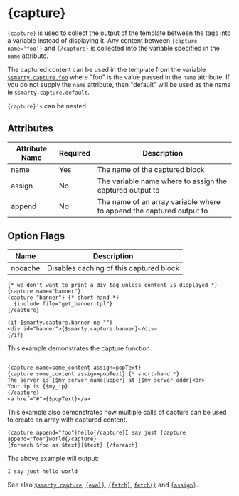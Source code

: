 # {capture}

`{capture}` is used to collect the output of the template between the
tags into a variable instead of displaying it. Any content between
`{capture name='foo'}` and `{/capture}` is collected into the variable
specified in the `name` attribute.

The captured content can be used in the template from the variable
[`$smarty.capture.foo`](../language-variables/language-variables-smarty.md#smartycapture-languagevariablessmartycapture) where "foo"
is the value passed in the `name` attribute. If you do not supply the
`name` attribute, then "default" will be used as the name ie
`$smarty.capture.default`.

`{capture}'s` can be nested.

## Attributes

| Attribute Name | Required | Description                                                          |
|----------------|----------|----------------------------------------------------------------------|
| name           | Yes      | The name of the captured block                                       |
| assign         | No       | The variable name where to assign the captured output to             |
| append         | No       | The name of an array variable where to append the captured output to |

## Option Flags

| Name    | Description                             |
|---------|-----------------------------------------|
| nocache | Disables caching of this captured block |


```smarty
{* we don't want to print a div tag unless content is displayed *}
{capture name="banner"}
{capture "banner"} {* short-hand *}
  {include file="get_banner.tpl"}
{/capture}

{if $smarty.capture.banner ne ""}
<div id="banner">{$smarty.capture.banner}</div>
{/if}
```
      
This example demonstrates the capture function.
```smarty

{capture name=some_content assign=popText}
{capture some_content assign=popText} {* short-hand *}
The server is {$my_server_name|upper} at {$my_server_addr}<br>
Your ip is {$my_ip}.
{/capture}
<a href="#">{$popText}</a>
```
         

This example also demonstrates how multiple calls of capture can be used
to create an array with captured content.

```smarty
{capture append="foo"}hello{/capture}I say just {capture append="foo"}world{/capture}
{foreach $foo as $text}{$text} {/foreach}
```

The above example will output:

```
I say just hello world
```
      

See also [`$smarty.capture`](../language-variables/language-variables-smarty.md#smartycapture-languagevariablessmartycapture),
[`{eval}`](./language-function-eval.md),
[`{fetch}`](./language-function-fetch.md), [`fetch()`](../../programmers/api-functions/api-fetch.md) and
[`{assign}`](./language-function-assign.md).
